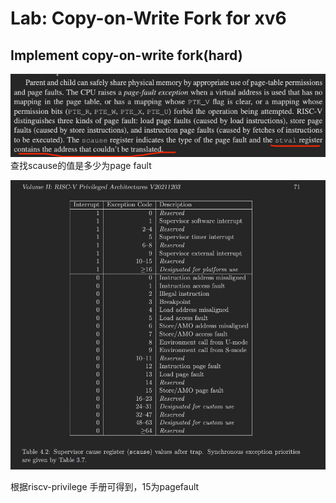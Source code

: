 # Lab: Copy-on-Write Fork for xv6
## Implement copy-on-write fork(hard)
![alt text](image-41.png)
查找scause的值是多少为page fault

![alt text](image-42.png)

根据riscv-privilege 手册可得到，15为pagefault